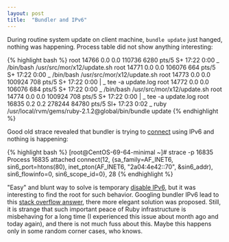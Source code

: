 ```yaml
---
layout: post
title:  "Bundler and IPv6"
---
```


During routine system update on client machine, `bundle update` just hanged, nothing was happening. Process table did not show anything interesting:

{% highlight bash %}
root     14766  0.0  0.0 110736  6280 pts/5    S+   17:22   0:00      \_ /bin/bash /usr/src/mor/x12/update.sh
root     14771  0.0  0.0 106076   664 pts/5    S+   17:22   0:00          \_ /bin/bash /usr/src/mor/x12/update.sh
root     14773  0.0  0.0 100924   708 pts/5    S+   17:22   0:00          |   \_ tee -a update.log
root     14772  0.0  0.0 106076   684 pts/5    S+   17:22   0:00          \_ /bin/bash /usr/src/mor/x12/update.sh
root     14774  0.0  0.0 100924   708 pts/5    S+   17:22   0:00          |   \_ tee -a update.log
root     16835  0.2  0.2 278244 84780 pts/5    Sl+  17:23   0:02          \_ ruby /usr/local/rvm/gems/ruby-2.1.2@global/bin/bundle update
{% endhighlight %}

Good old strace revealed that bundler is trying to [connect][connect] using IPv6 and nothing is happening:

{% highlight bash %}
[root@CentOS-69-64-minimal ~]# strace -p 16835
Process 16835 attached
connect(12, {sa_family=AF_INET6, sin6_port=htons(80), inet_pton(AF_INET6, "2a04:4e42::70", &sin6_addr), sin6_flowinfo=0, sin6_scope_id=0}, 28
{% endhighlight %}

"Easy" and blunt way to solve is temporary [disable IPv6][disableIPv6], but it was interesting to find the root for such behavior. Googling bundler IPv6 lead to this [stack overflow answer][answer], there more elegant solution was proposed.
Still, it is strange that such important peace of Ruby infrastructure is misbehaving for a long time (I experienced this issue about month ago and today again), and there is not much fuss about this. Maybe this happens only in some random corner cases, who knows.

[disableIPv6]: https://wiki.centos.org/FAQ/CentOS7#head-8984faf811faccca74c7bcdd74de7467f2fcd8ee
[connect]: https://linux.die.net/man/2/connect
[answer]: https://stackoverflow.com/questions/49800432/gem-cannot-access-rubygems-org/50349235#50349235